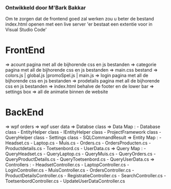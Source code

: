 ### Ontwikkeld door M'Bark Bakkar ###

Om te zorgen dat de frontend goed zal werken zou u beter de bestand index.html openen met een live server
'er bestaat een extentie voor in Visual Studio Code'

# FrontEnd
=>  acount pagina met all de bijhorende css en js bestanden
=>  categorie pagina met all de bijhorende css en js bestanden
=>  main.css bestand
=>  colors.js | global.js |promoSpel.js | main.js
=>  login pagina met all de bijhorende css en js bestanden
=>  prodetails pagina met all de bijhorende css en js bestanden
=>  index.html behalve de footer en de lower bar
=>  settings box
=>  all de animatie binnen de website

# BackEnd
=>  wpf orders
=>  wpf user data
=>  Databse class
=>  Data Map :
        - Database class
        - EntityHelper class
        - IEntityHelper class
        - ProjectFramework class
        - QueryHelper class
        - Settings class
        - SQLCommandResult
=>  Entity Map :
        - Headset.cs
        - Laptop.cs
        - Muis.cs
        - Orders.cs
        - OrdersProducten.cs
        - Productdetails.cs
        - Toetsenbord.cs
        - UserData.cs
=>  Query Map :
        - QueryHeadset.cs
        - QueryLaptop.cs
        - QueryMuis.cs
        - QueryOrders.cs
        - QueryProductDetails.cs
        - QueryToetsenbord.cs
        - QueryUserData.cs
=>  Controllers :
        - HeadsetController.cs
        - LaptopController.cs
        - LoginController.cs
        - MuisController.cs
        - OrdersController.cs
        - ProductDetailsController.cs
        - RegistratieController.cs
        - SearchController.cs
        - ToetsenbordController.cs
        - UpdateUserDataController.cs
